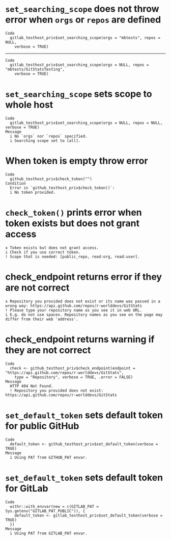# `set_searching_scope` does not throw error when `orgs` or `repos` are defined

    Code
      gitlab_testhost_priv$set_searching_scope(orgs = "mbtests", repos = NULL,
        verbose = TRUE)

---

    Code
      gitlab_testhost_priv$set_searching_scope(orgs = NULL, repos = "mbtests/GitStatsTesting",
        verbose = TRUE)

# `set_searching_scope` sets scope to whole host

    Code
      gitlab_testhost_priv$set_searching_scope(orgs = NULL, repos = NULL, verbose = TRUE)
    Message
      i No `orgs` nor `repos` specified.
      i Searching scope set to [all].

# When token is empty throw error

    Code
      github_testhost_priv$check_token("")
    Condition
      Error in `github_testhost_priv$check_token()`:
      i No token provided.

# `check_token()` prints error when token exists but does not grant access

    x Token exists but does not grant access.
    i Check if you use correct token.
    ! Scope that is needed: [public_repo, read:org, read:user].

# check_endpoint returns error if they are not correct

    x Repository you provided does not exist or its name was passed in a wrong way: https://api.github.com/repos/r-worlddevs/GitStats
    ! Please type your repository name as you see it in web URL.
    i E.g. do not use spaces. Repository names as you see on the page may differ from their web 'address'.

# check_endpoint returns warning if they are not correct

    Code
      check <- github_testhost_priv$check_endpoint(endpoint = "https://api.github.com/repos/r-worlddevs/GitStats",
        type = "Repository", verbose = TRUE, .error = FALSE)
    Message
      HTTP 404 Not Found.
      ! Repository you provided does not exist: https://api.github.com/repos/r-worlddevs/GitStats

# `set_default_token` sets default token for public GitHub

    Code
      default_token <- github_testhost_priv$set_default_token(verbose = TRUE)
    Message
      i Using PAT from GITHUB_PAT envar.

# `set_default_token` sets default token for GitLab

    Code
      withr::with_envvar(new = c(GITLAB_PAT = Sys.getenv("GITLAB_PAT_PUBLIC")), {
        default_token <- gitlab_testhost_priv$set_default_token(verbose = TRUE)
      })
    Message
      i Using PAT from GITLAB_PAT envar.


